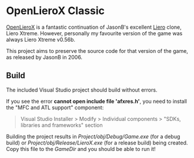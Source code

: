 # OpenLieroX Classic

[OpenLieroX](http://www.openlierox.net/) is a fantastic continuation of JasonB's excellent [Liero](http://www.liero.be/) clone, Liero Xtreme. However, personally my favourite version of the game was always Liero Xtreme v0.56b.

This project aims to preserve the source code for that version of the game, as released by JasonB in 2006.

## Build

The included Visual Studio project should build without errors.

If you see the error **cannot open include file 'afxres.h'**, you need to install the "MFC and ATL support" component:

 > Visual Studio Installer > Modify > Individual components > "SDKs, libraries and frameworks" section

Building the project results in *Project/obj/Debug/Game.exe* (for a debug build) or *Project/obj/Release/LieroX.exe* (for a release build) being created. Copy this file to the *GameDir* and you should be able to run it!
